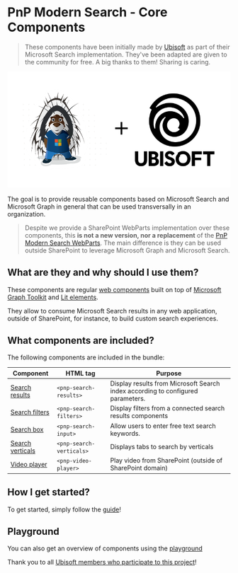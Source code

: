 # PnP Modern Search - Core Components

> These components have been initially made by [Ubisoft](https://www.ubisoft.com/) as part of their Microsoft Search implementation. They've been adapted are given to the community for free. A big thanks to them! Sharing is caring.

<p align="center">
   <img src="./docs/assets/ubisoft_logo.png"/>
</p>

The goal is to provide reusable components based on Microsoft Search and Microsoft Graph in general that can be used transversally in an organization.

> Despite we provide a SharePoint WebParts implementation over these components, this **is not a new version, nor a replacement** of the [PnP Modern Search WebParts](https://githuWb.com/microsoft-search/pnp-modern-search). The main difference is they can be used outside SharePoint to leverage Microsoft Graph and Microsoft Search.

## What are they and why should I use them?

These components are regular [web components](https://developer.mozilla.org/en-US/docs/Web/Web_Components) built on top of [Microsoft Graph Toolkit](https://learn.microsoft.com/en-us/graph/toolkit/overview) and [Lit elements](https://lit.dev/docs/).

They allow to consume Microsoft Search results in any web application, outside of SharePoint, for instance, to build custom search experiences.

## What components are included?

The following components are included in the bundle:

| Component | HTML tag | Purpose |
| --------- | -------- | ------- |
| [Search results](https://azpnpmodernsearchcoresto.z9.web.core.windows.net/latest/index.html?path=/docs/components-search-search-results--usage-query) | `<pnp-search-results>` | Display results from Microsoft Search index according to configured parameters. |
| [Search filters](https://azpnpmodernsearchcoresto.z9.web.core.windows.net/latest/index.html?path=/docs/components-search-search-filters--usage) | `<pnp-search-filters>` | Display filters from a connected search results components |
| [Search box](https://azpnpmodernsearchcoresto.z9.web.core.windows.net/latest/index.html?path=/docs/components-search-search-box--usage) | `<pnp-search-input>` | Allow users to enter free text search keywords.
| [Search verticals](https://azpnpmodernsearchcoresto.z9.web.core.windows.net/latest/index.html?path=/docs/components-search-search-verticals--usage) | `<pnp-search-verticals>`  | Displays tabs to search by verticals |
| [Video player](https://azpnpmodernsearchcoresto.z9.web.core.windows.net/latest/index.html?path=/docs/components-misc-video-player--usage) | `<pnp-video-player>`  | Play video from SharePoint (outside of SharePoint domain) |

##  How I get started?

To get started, simply follow the [guide](https://microsoft-search.github.io/np-modern-search-core-components/development/getting_started/)!

## Playground

You can also get an overview of components using the [playground](https://azpnpmodernsearchcoresto.z9.web.core.windows.net/latest/index.html?path=/docs/introduction-getting-started--docs)

Thank you to all [Ubisoft members who participate to this project](./thanks.md)!
